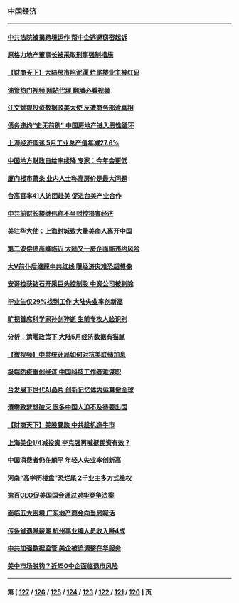 ### 中国经济
---
#### [中共法院被揭跨境运作 帮中企逃避窃密起诉](../../pages/ncid283/n13761140.md?06182045) 
#### [原格力地产董事长被采取刑事强制措施](../../pages/ncid283/n13762065.md?06182045) 
#### [【财商天下】大陆房市陷泥潭 烂尾楼业主被红码](../../pages/ncid283/n13761890.md?06182045) 
#### [油管热门视频 网站代理 翻墙必看视频](http://209.222.30.114:81/youtube.html?06182045)
#### [汪文斌提投资数据驳美大使 反遭商务部泄真相](../../pages/ncid283/n13761701.md?06182045) 
#### [债务违约“史无前例” 中国房地产进入恶性循环](../../pages/ncid283/n13761873.md?06182045) 
#### [上海经济低迷 5月工业总产值年减27.6%](../../pages/ncid283/n13761704.md?06182045) 
#### [中国地方财政自给率续降 专家：今年会更低](../../pages/ncid283/n13761613.md?06182045) 
#### [厦门楼市萧条 业内人士称高房价是最大问题](../../pages/ncid283/n13761438.md?06182045) 
#### [台高官率41人访团赴美 促进台美产业合作](../../pages/ncid283/n13761432.md?06182045) 
#### [中共前财长楼继伟称不当封控损害经济](../../pages/ncid283/n13761368.md?06182045) 
#### [美驻华大使：上海封城致大量美商人离开中国](../../pages/ncid283/n13761148.md?06182045) 
#### [第二波偿债高峰临近 大陆又一房企面临违约风险](../../pages/ncid283/n13761177.md?06182045) 
#### [大V前仆后继踩中共红线 曝经济灾难恐超想像](../../pages/ncid283/n13761107.md?06182045) 
#### [安哥拉获钻石开采巨头控制股 中资公司被剔除](../../pages/ncid283/n13761101.md?06182045) 
#### [毕业生仅29%找到工作 大陆失业率创新高](../../pages/ncid283/n13761096.md?06182045) 
#### [旷视首席科学家孙剑猝逝 生前专攻人脸识别](../../pages/ncid283/n13760859.md?06182045) 
#### [分析：清零政策下 大陆5月经济数据有猫腻](../../pages/ncid283/n13761057.md?06182045) 
#### [【微视频】中共统计局如何对抗美联储加息](../../pages/ncid283/n13761018.md?06182045) 
#### [极端防疫重创经济 中国科技工作者难谋职](../../pages/ncid283/n13760865.md?06182045) 
#### [台发展下世代AI晶片 创新记忆体内运算傲全球](../../pages/ncid283/n13760899.md?06182045) 
#### [清零致梦想破灭 很多中国人迫不及待要出国](../../pages/ncid283/n13760493.md?06182045) 
#### [【财商天下】美股暴跌 中共趁机造牛市](../../pages/ncid283/n13760341.md?06182045) 
#### [上海美企1/4减投资 李克强再喊挺民资有效？](../../pages/ncid283/n13759443.md?06182045) 
#### [中国消费者仍在躺平 年轻人失业率创新高](../../pages/ncid283/n13760313.md?06182045) 
#### [河南“高学历楼盘”恐烂尾 2千业主多方式维权](../../pages/ncid283/n13760221.md?06182045) 
#### [逾百CEO促美国国会通过对华竞争法案](../../pages/ncid283/n13760158.md?06182045) 
#### [面临五大困境 广东地产商会向当局喊话](../../pages/ncid283/n13760029.md?06182045) 
#### [传多省遇降薪潮 杭州事业编人员收入降4成](../../pages/ncid283/n13759986.md?06182045) 
#### [中共加强数据监管 美企被迫调整在华服务](../../pages/ncid283/n13759945.md?06182045) 
#### [美中市场脱钩？近150中企面临退市风险](../../pages/ncid283/n13759737.md?06182045) 

---
#### 第 [ [127](./127.md?06182045) / [126](./126.md?06182045) / [125](./125.md?06182045) / [124](./124.md?06182045) / [123](./123.md?06182045) / [122](./122.md?06182045) / [121](./121.md?06182045) / [120](./120.md?06182045) ] 页
